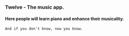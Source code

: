 <h3>Twelve - The music app.</h3>

<h4>Here people will learn piano and enhance their musicality.</h4>

<code>And if you don't know, now you know.</code>